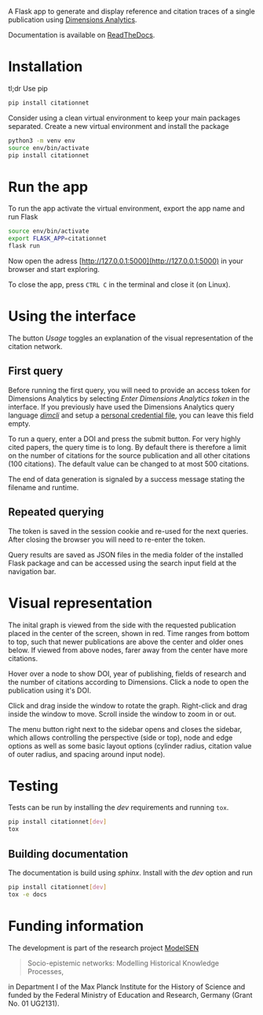 A Flask app to generate and display reference and citation traces of a single publication
using [Dimensions Analytics](https://app.dimensions.ai).

Documentation is available on [ReadTheDocs](https://citationnet.readthedocs.io/).

# Installation

tl;dr Use pip

~~~bash
pip install citationnet
~~~

Consider using a clean virtual environment to keep your main packages separated.
Create a new virtual environment and install the package

~~~bash
python3 -m venv env
source env/bin/activate
pip install citationnet
~~~

# Run the app

To run the app activate the virtual environment, export the app name and run Flask
~~~bash
source env/bin/activate
export FLASK_APP=citationnet
flask run
~~~

Now open the adress [http://127.0.0.1:5000](http://127.0.0.1:5000) in your browser and start exploring.

To close the app, press `CTRL C` in the terminal and close it (on Linux).

# Using the interface

The button _Usage_ toggles an explanation of the visual representation of the citation network.

## First query

Before running the first query, you will need to provide an access token for Dimensions Analytics by selecting _Enter Dimensions Analytics token_ in the interface. If you previously have used the Dimensions Analytics query language [_dimcli_](https://github.com/digital-science/dimcli) and setup a [personal credential file](https://api-lab.dimensions.ai/cookbooks/1-getting-started/1-Using-the-Dimcli-library-to-query-the-API.html#More-secure-method:-storing-a-private-credentials-file), you can leave this field empty.

To run a query, enter a DOI and press the submit button. For very highly cited papers, the query time is to long. By default there is therefore a limit on the number of citations for the source publication and all other citations (100 citations). The default value can be changed to at most 500 citations.

The end of data generation is signaled by a success message stating the filename and runtime.

## Repeated querying

The token is saved in the session cookie and re-used for the next queries. After closing the browser you will need to re-enter the token.

Query results are saved as JSON files in the media folder of the installed Flask package and can be accessed using the
search input field at the navigation bar.

# Visual representation

The inital graph is viewed from the side with the requested publication placed in the center of the screen, shown in red. Time ranges from bottom to top, such that newer publications are above the center and older ones below. If viewed from above nodes, farer away from the center have more citations.

Hover over a node to show DOI, year of publishing, fields of research and the number of citations according to Dimensions. Click a node to open the publication using it's DOI.

Click and drag inside the window to rotate the graph. Right-click and drag inside the window to move. Scroll inside the window to zoom in or out.

The menu button right next to the sidebar opens and closes the sidebar, which allows controlling the perspective (side or top), node and edge options as well as some basic layout options (cylinder radius, citation value of outer radius, and spacing around input node).

# Testing

Tests can be run by installing the _dev_ requirements and running `tox`.

~~~bash
pip install citationnet[dev]
tox
~~~

## Building documentation

The documentation is build using _sphinx_. Install with the _dev_ option and run

~~~bash
pip install citationnet[dev]
tox -e docs
~~~

# Funding information

The development is part of the research project [ModelSEN](https://modelsen.mpiwg-berlin.mpg.de)

> Socio-epistemic networks: Modelling Historical Knowledge Processes,

in Department I of the Max Planck Institute for the History of Science
and funded by the Federal Ministry of Education and Research, Germany (Grant No. 01 UG2131).

